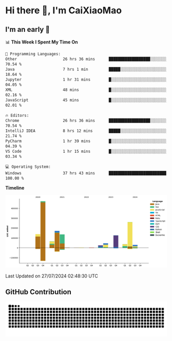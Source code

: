 # Hi there 👋, I'm CaiXiaoMao

## I'm an early 🐤
<!--START_SECTION:waka-->
📊 **This Week I Spent My Time On** 

```text
💬 Programming Languages: 
Other                    26 hrs 36 mins      ██████████████████░░░░░░░   70.54 % 
Java                     7 hrs 1 min         █████░░░░░░░░░░░░░░░░░░░░   18.64 % 
Jupyter                  1 hr 31 mins        █░░░░░░░░░░░░░░░░░░░░░░░░   04.05 % 
XML                      48 mins             █░░░░░░░░░░░░░░░░░░░░░░░░   02.16 % 
JavaScript               45 mins             █░░░░░░░░░░░░░░░░░░░░░░░░   02.01 % 

🔥 Editors: 
Chrome                   26 hrs 36 mins      ██████████████████░░░░░░░   70.54 % 
IntelliJ IDEA            8 hrs 12 mins       █████░░░░░░░░░░░░░░░░░░░░   21.74 % 
PyCharm                  1 hr 39 mins        █░░░░░░░░░░░░░░░░░░░░░░░░   04.39 % 
VS Code                  1 hr 15 mins        █░░░░░░░░░░░░░░░░░░░░░░░░   03.34 % 

💻 Operating System: 
Windows                  37 hrs 43 mins      █████████████████████████   100.00 % 
```

**Timeline**

![Lines of Code chart](https://raw.githubusercontent.com/caixiaomao/caixiaomao/main/assets/bar_graph.png)


 Last Updated on 27/07/2024 02:48:30 UTC
<!--END_SECTION:waka-->

## GitHub Contribution
<picture>
  <source media="(prefers-color-scheme: dark)" srcset="/dist/snake/github-contribution-grid-snake-dark.svg" />
  <source media="(prefers-color-scheme: light)" srcset="/dist/snake/github-contribution-grid-snake.svg" />
  <img alt="github contribution grid snake animation" src="/dist/snake/github-contribution-grid-snake.svg" />
</picture>
